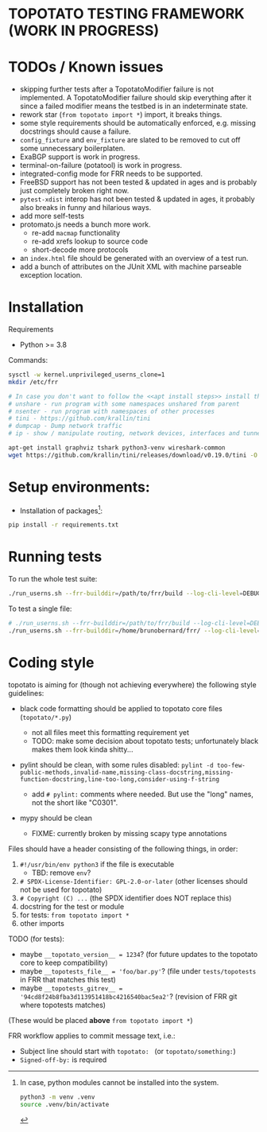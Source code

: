 TOPOTATO TESTING FRAMEWORK (WORK IN PROGRESS)
==========================


TODOs / Known issues
====================

- skipping further tests after a TopotatoModifier failure is not implemented.
  A TopotatoModifier failure should skip everything after it since a failed
  modifier means the testbed is in an indeterminate state.
- rework star (`from topotato import *`) import, it breaks things.
- some style requirements should be automatically enforced, e.g. missing
  docstrings should cause a failure.
- `config_fixture` and `env_fixture` are slated to be removed to cut off some
  unnecessary boilerplaten.
- ExaBGP support is work in progress.
- terminal-on-failure (potatool) is work in progress.
- integrated-config mode for FRR needs to be supported.
- FreeBSD support has not been tested & updated in ages and is probably just
  completely broken right now.
- `pytest-xdist` interop has not been tested & updated in ages, it probably
  also breaks in funny and hilarious ways.
- add more self-tests
- protomato.js needs a bunch more work.
    - re-add `macmap` functionality
    - re-add xrefs lookup to source code
    - short-decode more protocols
- an `index.html` file should be generated with an overview of a test run.
- add a bunch of attributes on the JUnit XML with machine parseable exception
  location.


Installation
============

Requirements
- Python >= 3.8

Commands:

```sh
sysctl -w kernel.unprivileged_userns_clone=1
mkdir /etc/frr

# In case you don't want to follow the <<apt install steps>> install these manually:
# unshare - run program with some namespaces unshared from parent
# nsenter - run program with namespaces of other processes
# tini - https://github.com/krallin/tini
# dumpcap - Dump network traffic
# ip - show / manipulate routing, network devices, interfaces and tunnels

apt-get install graphviz tshark python3-venv wireshark-common
wget https://github.com/krallin/tini/releases/download/v0.19.0/tini -O /bin/local/tini
```

Setup environments:
===================

- Installation of packages[^1]:

```sh
pip install -r requirements.txt
```

Running tests
=============

To run the whole test suite:

```sh
./run_userns.sh --frr-builddir=/path/to/frr/build --log-cli-level=DEBUG -v -v -x
```

To test a single file:

```sh
# ./run_userns.sh --frr-builddir=/path/to/frr/build --log-cli-level=DEBUG -v -v -x <<FILENAME.py>>
./run_userns.sh --frr-builddir=/home/brunobernard/frr/ --log-cli-level=DEBUG -v -v -x test_demo.py 
```




[^1]: In case, python modules cannot be installed into the system.
    ```sh
    python3 -m venv .venv
    source .venv/bin/activate
    ```

Coding style
============

topotato is aiming for (though not achieving everywhere) the following style
guidelines:

- black code formatting should be applied to topotato core files (`topotato/*.py`)
    - not all files meet this formatting requirement yet
    - TODO: make some decision about topotato tests; unfortunately black makes
      them look kinda shitty...

- pylint should be clean, with some rules disabled:
  `pylint -d too-few-public-methods,invalid-name,missing-class-docstring,missing-function-docstring,line-too-long,consider-using-f-string`
    - add `# pylint:` comments where needed.  But use the "long" names, not the short like "C0301".

- mypy should be clean
    - FIXME: currently broken by missing scapy type annotations

Files should have a header consisting of the following things, in order:

1. `#!/usr/bin/env python3` if the file is executable
    - TBD: remove `env`?
2. `# SPDX-License-Identifier: GPL-2.0-or-later` (other licenses should not be used for topotato)
3. `# Copyright (C) ...` (the SPDX identifier does NOT replace this)
4. docstring for the test or module
5. for tests: `from topotato import *`
6. other imports

TODO (for tests):

- maybe `__topotato_version__ = 1234`?
  (for future updates to the topotato core to keep compatibility)
- maybe `__topotests_file__ = 'foo/bar.py'`?
  (file under `tests/topotests` in FRR that matches this test)
- maybe `__topotests_gitrev__ = '94cd8f24b8fba3d113951418bc4216540bac5ea2'`?
  (revision of FRR git where topotests matches)

(These would be placed **above** `from topotato import *`)

FRR workflow applies to commit message text, i.e.:

- Subject line should start with `topotato: ` (or `topotato/something:`)
- `Signed-off-by:` is required
